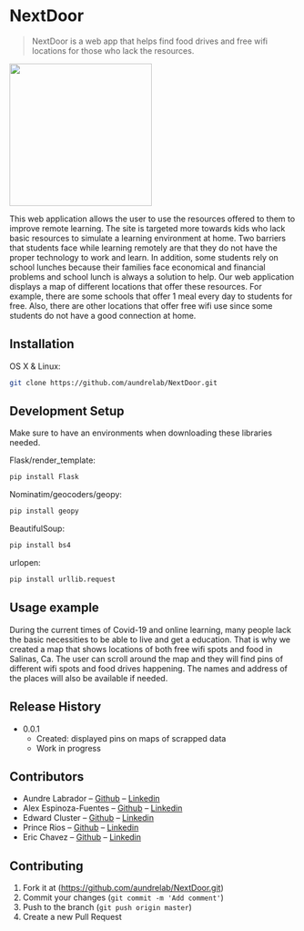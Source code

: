 # NextDoor
> NextDoor is a web app that helps find food drives and free wifi locations for those who lack the resources.

<img src="https://github.com/aundrelab/NextDoor/blob/master/walkthorugh_part1.gif?raw=true" width=250><br>

This web application allows the user to use the resources offered to them to improve remote learning. The site is targeted more towards kids who lack basic resources to simulate a learning environment at home. Two barriers that students face while learning remotely are that they do not have the proper technology to work and learn. In addition, some students rely on school lunches because their families face economical and financial problems and school lunch is always a solution to help. Our web application displays a map of different locations that offer these resources. For example, there are some schools that offer 1 meal every day to students for free. Also, there are other locations that offer free wifi use since some students do not have a good connection at home.

## Installation

OS X & Linux:

```sh
git clone https://github.com/aundrelab/NextDoor.git
```

## Development Setup 
Make sure to have an environments when downloading these libraries needed. 

Flask/render_template:
```sh
pip install Flask
```

Nominatim/geocoders/geopy:
```sh
pip install geopy
```

BeautifulSoup:
```sh
pip install bs4
```

urlopen:
```sh
pip install urllib.request
```

## Usage example

During the current times of Covid-19 and online learning, many people lack the basic necessities to be able to live and get a education. That is why we created a map that shows locations of both free wifi spots and food in Salinas, Ca. The user can scroll around the map and they will find pins of different wifi spots and food drives happening. The names and address of the places will also be available if needed. 

## Release History

* 0.0.1
    * Created: displayed pins on maps of scrapped data
    * Work in progress

## Contributors

* Aundre Labrador – [Github](https://github.com/AlexFue) – [Linkedin](https://www.linkedin.com/in/aundrelabrador/)
* Alex Espinoza-Fuentes – [Github](https://github.com/aundrelab) – [Linkedin](https://www.linkedin.com/in/alex-espinoza-fuentes/)
* Edward Cluster – [Github](https://github.com/ecluster) – [Linkedin](https://www.linkedin.com/in/edward-cluster/)
* Prince Rios – [Github](https://github.com/princeriostheprodigy) – [Linkedin](https://www.linkedin.com/in/prince-rios-511639194/)
* Eric Chavez – [Github](https://github.com/ericchavez831) – [Linkedin](https://www.linkedin.com/in/echavezvelez/)

## Contributing

1. Fork it at (https://github.com/aundrelab/NextDoor.git)
2. Commit your changes (`git commit -m 'Add comment'`)
3. Push to the branch (`git push origin master`)
4. Create a new Pull Request
